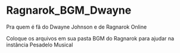 # Ragnarok_BGM_Dwayne
Pra quem é fã do Dwayne Johnson e de Ragnarok Online

Coloque os arquivos em sua pasta BGM do Ragnarok para ajudar na instância Pesadelo Musical
